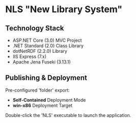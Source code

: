 # NLS "New Library System"

## Technology Stack
- ASP.NET Core (3.0) MVC Project
- .NET Standard (2.0) Class Library
- dotNetRDF (2.2.0) Library
- IIS Express (7.x)
- Apache Jena Fuseki (3.13.1)

## Publishing & Deployment
Pre-configured 'folder' export:
- **Self-Contained** Deployment Mode
- **win-x86** Deployment Target

Double-click the 'NLS' executable to launch the application.
